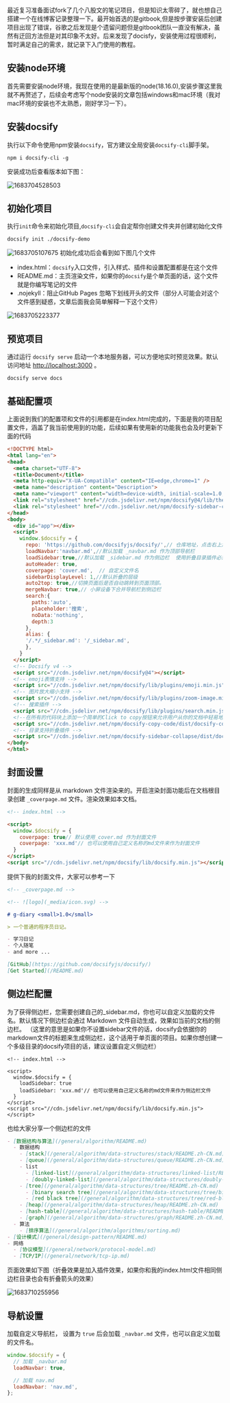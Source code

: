 ​	最近复习准备面试fork了几个八股文的笔记项目，但是知识太零碎了，就也想自己搭建一个在线博客记录整理一下。最开始首选的是gitbook,但是按步骤安装后创建项目出现了错误，谷歌之后发现是个遗留问题但是gitbook团队一直没有解决，虽然有迂回方法但是对其印象不太好。后来发现了docisfy，安装使用过程很顺利，暂时满足自己的需求，就记录下入门使用的教程。

## 安装node环境

​		首先需要安装node环境，我现在使用的是最新版的node(18.16.0),安装步骤这里我就不再赘述了，后续会考虑写个node安装的文章包括windows和mac环境（我对mac环境的安装也不太熟悉，刚好学习一下）。

## 安装docsify

​		执行以下命令使用npm安装`docsify`，官方建议全局安装`docsify-cli`脚手架。

```
npm i docsify-cli -g
```

安装成功后查看版本如下图：

<img src="https://raw.githubusercontent.com/justingcode/my-diary/main/docs/media/img/docsify1.png" alt="1683704528503"  />

## 初始化项目

​		执行`init`命令来初始化项目,`docsify-cli`会自定帮你创建文件夹并创建初始化文件

```
docsify init ./docsify-demo
```

<img src="https://raw.githubusercontent.com/justingcode/my-diary/main/docs/media/img/docsify2.png" alt="1683705107675"  />
    初始化成功后会看到如下图几个文件

- index.html：`docsify`入口文件，引入样式、插件和设置配置都是在这个文件
- README.md：主页渲染文件，如果你的`docsify`是个单页面的话，这个文件就是你编写笔记的文件
- .nojekyll：阻止GitHub Pages 忽略下划线开头的文件（部分人可能会对这个文件感到疑惑，文章后面我会简单解释一下这个文件）

<img src="https://raw.githubusercontent.com/justingcode/my-diary/main/docs/media/img/docsify3.png" alt="1683705223377"  />

## 预览项目

 通过运行 `docsify serve` 启动一个本地服务器，可以方便地实时预览效果。默认访问地址 [http://localhost:3000](http://localhost:3000/) 。 

```
docsify serve docs
```

## 基础配置项

上面说到我们的配置项和文件的引用都是在index.html完成的，下面是我的项目配置文件，涵盖了我当前使用到的功能，后续如果有使用新的功能我也会及时更新下面的代码

```html
<!DOCTYPE html>
<html lang="en">
<head>
  <meta charset="UTF-8">
  <title>Document</title>
  <meta http-equiv="X-UA-Compatible" content="IE=edge,chrome=1" />
  <meta name="description" content="Description">
  <meta name="viewport" content="width=device-width, initial-scale=1.0, minimum-scale=1.0">
  <link rel="stylesheet" href="//cdn.jsdelivr.net/npm/docsify@4/lib/themes/vue.css">
  <link rel="stylesheet" href="//cdn.jsdelivr.net/npm/docsify-sidebar-collapse/dist/sidebar.min.css" />
</head>
<body>
  <div id="app"></div>
  <script>
    window.$docsify = {
      repo: 'https://github.com/docsifyjs/docsify/',// 仓库地址，点击右上角的Github章鱼猫头像会跳转到此地址
      loadNavbar:'navbar.md',//默认加载 _navbar.md 作为顶部导航栏
      loadSidebar:true,//默认加载 _sidebar.md 作为侧边栏  使用折叠目录插件必须使用默认侧边栏
      autoHeader: true,
      coverpage: 'cover.md',  // 自定义文件名
      sidebarDisplayLevel: 1,//默认折叠的层级
      auto2top: true,//切换页面后是否自动跳转到页面顶部。
      mergeNavbar: true,// 小屏设备下合并导航栏到侧边栏
      search:{
        paths:'auto',
        placeholder:'搜索',
        noData:'nothing',
        depth:3
      },
      alias: {
      '/.*/_sidebar.md': '/_sidebar.md',
      },
    }
  </script>
  <!-- Docsify v4 -->
  <script src="//cdn.jsdelivr.net/npm/docsify@4"></script>
  <!-- emoji表情支持 -->
  <script src="//cdn.jsdelivr.net/npm/docsify/lib/plugins/emoji.min.js"></script>
  <!-- 图片放大缩小支持 -->
  <script src="//cdn.jsdelivr.net/npm/docsify/lib/plugins/zoom-image.min.js"></script>
  <!-- 搜索插件 -->
  <script src="//cdn.jsdelivr.net/npm/docsify/lib/plugins/search.min.js"></script>
  <!--在所有的代码块上添加一个简单的Click to copy按钮来允许用户从你的文档中轻易地复制代码-->
  <script src="//cdn.jsdelivr.net/npm/docsify-copy-code/dist/docsify-copy-code.min.js"></script>
  <!-- 目录支持折叠插件 -->
  <script src="//cdn.jsdelivr.net/npm/docsify-sidebar-collapse/dist/docsify-sidebar-collapse.min.js"></script>
</body>
</html>

```

## 封面设置

 封面的生成同样是从 markdown 文件渲染来的。开启渲染封面功能后在文档根目录创建 `_coverpage.md` 文件。渲染效果如本文档。 

```html
<!-- index.html -->

<script>
  window.$docsify = {
    coverpage: true// 默认使用_cover.md 作为封面文件
    coverpage: 'xxx.md'// 也可以使用自己定义名称的md文件来作为封面文件
  }
</script>
<script src="//cdn.jsdelivr.net/npm/docsify/lib/docsify.min.js"></script>
```

提供下我的封面文件，大家可以参考一下

```markdown
<!-- _coverpage.md -->

<!-- ![logo](_media/icon.svg) -->

# g-diary <small>1.0</small>

> 一个普通的程序员日记。

- 学习日记
- 个人随笔
- and more ...

[GitHub](https://github.com/docsifyjs/docsify/)
[Get Started](/README.md)

```

## 侧边栏配置

 为了获得侧边栏，您需要创建自己的_sidebar.md，你也可以自定义加载的文件名。默认情况下侧边栏会通过 Markdown 文件自动生成，效果如当前的文档的侧边栏。 （这里的意思是如果你不设置sidebar文件的话，docsify会依据你的markdown文件的标题来生成侧边栏，这个适用于单页面的项目。如果你想创建一个多级目录的docsify项目的话，建议设置自定义侧边栏）

```
<!-- index.html -->

<script>
  window.$docsify = {
    loadSidebar: true
    loadSidebar: 'xxx.md'// 也可以使用自己定义名称的md文件来作为侧边栏文件
  }
</script>
<script src="//cdn.jsdelivr.net/npm/docsify/lib/docsify.min.js"></script>
```

也给大家分享一个侧边栏的文件

```markdown
- [数据结构与算法](/general/algorithm/README.md)
  - 数据结构
    - [stack](/general/algorithm/data-structures/stack/README.zh-CN.md)
    - [queue](/general/algorithm/data-structures/queue/README.zh-CN.md)
    - list
      - [linked-list](/general/algorithm/data-structures/linked-list/README.zh-CN.md)
      - [doubly-linked-list](/general/algorithm/data-structures/doubly-linked-list/README.zh-CN.md)
    - [tree](/general/algorithm/data-structures/tree/README.zh-CN.md)
      - [binary search tree](/general/algorithm/data-structures/tree/binary-search-tree/README.md)
      - [red black tree](/general/algorithm/data-structures/tree/red-black-tree/README.md)
    - [heap](/general/algorithm/data-structures/heap/README.zh-CN.md)
    - [hash-table](/general/algorithm/data-structures/hash-table/README.md)
    - [graph](/general/algorithm/data-structures/graph/README.zh-CN.md)
  - 算法
    - [排序算法](/general/algorithm/algorithms/sorting.md)
- [设计模式](/general/design-pattern/README.md)
- 网络
  - [协议模型](/general/network/protocol-model.md)
  - [TCP/IP](/general/network/tcp-ip.md) 
```

页面效果如下图（折叠效果是加入插件效果，如果你和我的index.html文件相同侧边栏目录也会有折叠箭头的效果）

<img src="../../../media/img/docsify4.png" alt="1683710255956"  />

## 导航设置

  加载自定义导航栏， 设置为 `true` 后会加载 `_navbar.md` 文件，也可以自定义加载的文件名。 

```javascript
window.$docsify = {
  // 加载 _navbar.md
  loadNavbar: true,

  // 加载 nav.md
  loadNavbar: 'nav.md',
};
```

